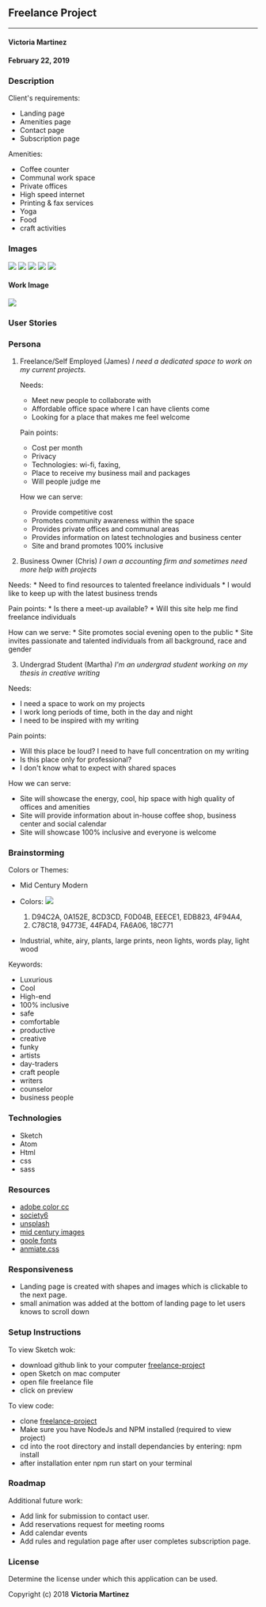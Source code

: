 ## Freelance Project
---

#### Victoria Martinez
#### February 22, 2019

### Description

Client's requirements:
* Landing page
* Amenities page
* Contact page
* Subscription page

Amenities:
* Coffee counter
* Communal work space
* Private offices
* High speed internet
* Printing & fax services
* Yoga
* Food
* craft activities



### Images

![](img/paper-sketch/notes.jpg)
![](img/paper-sketch/first-draws.jpg)
![](img/paper-sketch/landing.jpg)
![](img/paper-sketch/landing-functions.jpg)
![](img/paper-sketch/pages.jpg)

#### Work Image

![](src/assets/images/3views.jpg)

### User Stories

### Persona

1. Freelance/Self Employed (James)
  _I need a dedicated space to work on my current projects._

    Needs:
      * Meet new people to collaborate with
      * Affordable office space where I can have clients come
      * Looking for a place that makes me feel welcome

    Pain points:
      * Cost per month
      * Privacy
      * Technologies: wi-fi, faxing,
      * Place to receive my business mail and packages
      * Will people judge me

    How we can serve:
      * Provide competitive cost
      * Promotes community awareness within the space
      * Provides private offices and communal areas
      * Provides information on latest technologies and business center
      * Site and brand promotes 100% inclusive

  2. Business Owner (Chris)
  _I own a accounting firm and sometimes need more help with projects_

  Needs:
    * Need to find resources to talented freelance individuals
    * I would like to keep up with the latest business trends

  Pain points:
    * Is there a meet-up available?
    * Will this site help me find freelance individuals

  How can we serve:
    * Site promotes social evening open to the public
    * Site invites passionate and talented individuals from all background, race and gender

  3. Undergrad Student (Martha)
  _I'm an undergrad student working on my thesis in creative writing_

  Needs:
  * I need a space to work on my projects
  * I work long periods of time, both in the day and night
  * I need to be inspired with my writing

  Pain points:
  * Will this place be loud?  I need to have full concentration on my writing
  * Is this place only for professional?
  * I don't know what to expect with shared spaces

  How we can serve:
  * Site will showcase the energy, cool, hip space with high quality of offices and amenities
  * Site will provide information about in-house coffee shop, business center and social calendar
  * Site will showcase 100% inclusive and everyone is welcome

  ### Brainstorming
  Colors or Themes:
  * Mid Century Modern
  * Colors:
  ![](img/paper-sketch/Screen-shot.png)
    1. D94C2A, 0A152E, 8CD3CD, F0D04B, EEECE1, EDB823, 4F94A4,
    2. C78C18, 94773E, 44FAD4, FA6A06, 18C771

  * Industrial, white, airy, plants, large prints, neon lights, words play, light wood

  Keywords:
  * Luxurious
  * Cool
  * High-end
  * 100% inclusive
  * safe
  * comfortable
  * productive
  * creative
  * funky
  * artists
  * day-traders
  * craft people
  * writers
  * counselor
  * business people


  ### Technologies  

  * Sketch
  * Atom
  * Html
  * css
  * sass  

  ### Resources

  * [adobe color cc](https://color.adobe.com)
  * [society6](https://society6.com)
  * [unsplash](https://unsplash.com)
  * [mid century images](https://www.google.com/search?q=google+images+mid+century)
  * [goole fonts](https://fonts.google.com/)
  * [anmiate.css](https://daneden.github.io/animate.css/)


  ### Responsiveness

  * Landing page is created with shapes and images which is clickable to the next page.
  * small animation was added at the bottom of landing page to let users knows to scroll down


  ### Setup Instructions

  To view Sketch wok:
  * download github link to your computer [freelance-project](https://github.com/vmartinezlive/freelance-project.git)
  * open Sketch on mac computer
  * open file freelance file
  * click on preview

  To view code:
  * clone [freelance-project](https://github.com/vmartinezlive/freelance-project.git)
  * Make sure you have NodeJs and NPM installed (required to view project)
  * cd into the root directory and install dependancies by entering: npm install
  * after installation enter npm run start on your terminal

  ### Roadmap

  Additional future work:
  * Add link for submission to contact user.
  * Add reservations request for meeting rooms
  * Add calendar events
  * Add rules and regulation page after user completes subscription page.

  ### License

  Determine the license under which this application can be used.

  Copyright (c) 2018 **Victoria Martinez**
